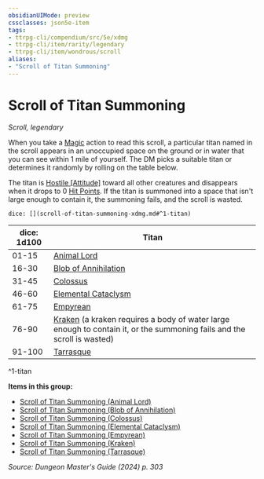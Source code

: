 ```yaml
---
obsidianUIMode: preview
cssclasses: json5e-item
tags:
- ttrpg-cli/compendium/src/5e/xdmg
- ttrpg-cli/item/rarity/legendary
- ttrpg-cli/item/wondrous/scroll
aliases: 
- "Scroll of Titan Summoning"
---
```

# Scroll of Titan Summoning
*Scroll, legendary*  



When you take a [Magic](3-Mechanics/CLI/rules/actions.md#Magic) action to read this scroll, a particular titan named in the scroll appears in an unoccupied space on the ground or in water that you can see within 1 mile of yourself. The DM picks a suitable titan or determines it randomly by rolling on the table below.

The titan is [Hostile [Attitude]](3-Mechanics/CLI/rules/variant-rules/hostile-attitude-xphb.md) toward all other creatures and disappears when it drops to 0 [Hit Points](3-Mechanics/CLI/rules/variant-rules/hit-points-xphb.md). If the titan is summoned into a space that isn't large enough to contain it, the summoning fails, and the scroll is wasted.

`dice: [](scroll-of-titan-summoning-xdmg.md#^1-titan)`

| dice: 1d100 | Titan |
|-------------|-------|
| 01-15 | [Animal Lord](3-Mechanics/CLI/items/scroll-of-titan-summoning-animal-lord-xdmg.md) |
| 16-30 | [Blob of Annihilation](3-Mechanics/CLI/items/scroll-of-titan-summoning-blob-of-annihilation-xdmg.md) |
| 31-45 | [Colossus](3-Mechanics/CLI/items/scroll-of-titan-summoning-colossus-xdmg.md) |
| 46-60 | [Elemental Cataclysm](3-Mechanics/CLI/items/scroll-of-titan-summoning-elemental-cataclysm-xdmg.md) |
| 61-75 | [Empyrean](3-Mechanics/CLI/items/scroll-of-titan-summoning-empyrean-xdmg.md) |
| 76-90 | [Kraken](3-Mechanics/CLI/items/scroll-of-titan-summoning-kraken-xdmg.md) (a kraken requires a body of water large enough to contain it, or the summoning fails and the scroll is wasted) |
| 91-100 | [Tarrasque](3-Mechanics/CLI/items/scroll-of-titan-summoning-tarrasque-xdmg.md) |
^1-titan

**Items in this group:**

- [Scroll of Titan Summoning (Animal Lord)](3-Mechanics/CLI/items/scroll-of-titan-summoning-animal-lord-xdmg.md)
- [Scroll of Titan Summoning (Blob of Annihilation)](3-Mechanics/CLI/items/scroll-of-titan-summoning-blob-of-annihilation-xdmg.md)
- [Scroll of Titan Summoning (Colossus)](3-Mechanics/CLI/items/scroll-of-titan-summoning-colossus-xdmg.md)
- [Scroll of Titan Summoning (Elemental Cataclysm)](3-Mechanics/CLI/items/scroll-of-titan-summoning-elemental-cataclysm-xdmg.md)
- [Scroll of Titan Summoning (Empyrean)](3-Mechanics/CLI/items/scroll-of-titan-summoning-empyrean-xdmg.md)
- [Scroll of Titan Summoning (Kraken)](3-Mechanics/CLI/items/scroll-of-titan-summoning-kraken-xdmg.md)
- [Scroll of Titan Summoning (Tarrasque)](3-Mechanics/CLI/items/scroll-of-titan-summoning-tarrasque-xdmg.md)

*Source: Dungeon Master's Guide (2024) p. 303*